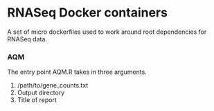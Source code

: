 # RNASeq Docker containers

A set of micro dockerfiles used to work around root dependencies
for RNASeq data.

### AQM
The entry point AQM.R takes in three arguments.
1. /path/to/gene_counts.txt
2. Output directory
3. Title of report
